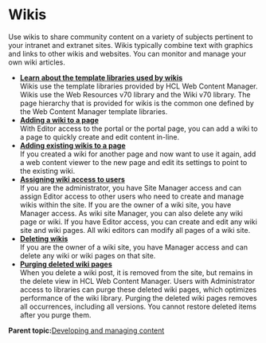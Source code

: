 # Wikis

Use wikis to share community content on a variety of subjects pertinent to your intranet and extranet sites. Wikis typically combine text with graphics and links to other wikis and websites. You can monitor and manage your own wiki articles.

-   **[Learn about the template libraries used by wikis](../admin-system/wiki_templates.md)**  
Wikis use the template libraries provided by HCL Web Content Manager. Wikis use the Web Resources v70 library and the Wiki v70 library. The page hierarchy that is provided for wikis is the common one defined by the Web Content Manager template libraries.
-   **[Adding a wiki to a page](../admin-system/wiki_add.md)**  
With Editor access to the portal or the portal page, you can add a wiki to a page to quickly create and edit content in-line.
-   **[Adding existing wikis to a page](../admin-system/wiki_add_existing.md)**  
If you created a wiki for another page and now want to use it again, add a web content viewer to the new page and edit its settings to point to the existing wiki.
-   **[Assigning wiki access to users](../admin-system/wiki_assign_access.md)**  
If you are the administrator, you have Site Manager access and can assign Editor access to other users who need to create and manage wikis within the site. If you are the owner of a wiki site, you have Manager access. As wiki site Manager, you can also delete any wiki page or wiki. If you have Editor access, you can create and edit any wiki site and wiki pages. All wiki editors can modify all pages of a wiki site.
-   **[Deleting wikis](../admin-system/wiki_delete.md)**  
If you are the owner of a wiki site, you have Manager access and can delete any wiki or wiki pages on that site.
-   **[Purging deleted wiki pages](../admin-system/wiki_delete_page.md)**  
When you delete a wiki post, it is removed from the site, but remains in the delete view in HCL Web Content Manager. Users with Administrator access to libraries can purge these deleted wiki pages, which optimizes performance of the wiki library. Purging the deleted wiki pages removes all occurrences, including all versions. You cannot restore deleted items after you purge them.

**Parent topic:**[Developing and managing content](../site/site_dev_man.md)

